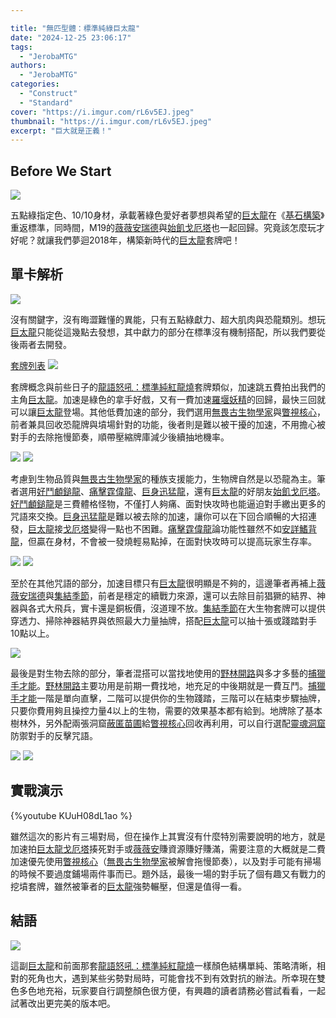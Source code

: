 ```yaml
---

title: "無匹型體：標準純綠巨太龍"
date: "2024-12-25 23:06:17"
tags:
  - "JerobaMTG"
authors:
  - "JerobaMTG"
categories:
  - "Construct"
  - "Standard"
cover: "https://i.imgur.com/rL6v5EJ.jpeg"
thumbnail: "https://i.imgur.com/rL6v5EJ.jpeg"
excerpt: "巨大就是正義！"
---
```


## Before We Start

![](https://i.imgur.com/rL6v5EJ.jpeg)

五點綠指定色、10/10身材，承載著綠色愛好者夢想與希望的[巨太龍](https://scryfall.com/card/m19/185/gigantosaurus)在《[基石構築](https://scryfall.com/sets/fdn?as=grid&order=set)》重返標準，同時間，M19的[薇薇安瑞德](https://scryfall.com/card/fdn/234/vivien-reid)與[始飢戈厄塔](https://scryfall.com/card/fdn/222/ghalta-primal-hunger)也一起回歸。究竟該怎麼玩才好呢？就讓我們夢迴2018年，構築新時代的[巨太龍](https://scryfall.com/card/m19/185/gigantosaurus)套牌吧！


## 單卡解析

![](https://i.imgur.com/tjVCgRw.png)

沒有關鍵字，沒有晦澀難懂的異能，只有五點綠獻力、超大肌肉與恐龍類別。想玩[巨太龍](https://scryfall.com/card/m19/185/gigantosaurus)只能從這幾點去發想，其中獻力的部分在標準沒有機制搭配，所以我們要從後兩者去開發。

[套牌列表](https://www.mtggoldfish.com/deck/6818769#paper)
![](https://i.imgur.com/qsHxZyf.png)

套牌概念與前些日子的[龍語怒吼：標準純紅龍燒](https://guildmagesforum.tw/Standard-Red-Dragon-Wins/)套牌類似，加速跳五費拍出我們的主角[巨太龍](https://scryfall.com/card/m19/185/gigantosaurus)。加速是綠色的拿手好戲，又有一費加速[羅堰妖精](https://scryfall.com/card/fdn/227/llanowar-elves)的回歸，最快三回就可以讓[巨太龍](https://scryfall.com/card/m19/185/gigantosaurus)登場。其他低費加速的部分，我們選用[無畏古生物學家](https://scryfall.com/card/lci/193/intrepid-paleontologist)與[瞥視核心](https://scryfall.com/card/lci/186/glimpse-the-core)，前者兼具回收恐龍牌與墳場針對的功能，後者則是難以被干擾的加速，不用擔心被對手的去除拖慢節奏，順帶壓縮牌庫減少後續抽地機率。

![](https://i.imgur.com/osFtiL2.png)
![](https://i.imgur.com/xnoMq7g.png)

考慮到生物品質與[無畏古生物學家](https://scryfall.com/card/lci/193/intrepid-paleontologist)的種族支援能力，生物牌自然是以恐龍為主。筆者選用[好鬥顱鎚龍](https://scryfall.com/card/lci/208/pugnacious-hammerskull)、[痛擊霆偉龍](https://scryfall.com/card/fdn/560/thrashing-brontodon)、[巨身迅猛龍](https://scryfall.com/card/lci/191/hulking-raptor)，還有[巨太龍](https://scryfall.com/card/m19/185/gigantosaurus)的好朋友[始飢戈厄塔](https://scryfall.com/card/fdn/222/ghalta-primal-hunger)。[好鬥顱鎚龍](https://scryfall.com/card/lci/208/pugnacious-hammerskull)是三費體格怪物，不僅打人夠痛、面對快攻時也能逼迫對手繳出更多的咒語來交換。[巨身迅猛龍](https://scryfall.com/card/lci/191/hulking-raptor)是難以被去除的加速，讓你可以在下回合順暢的大招連發，[巨太龍](https://scryfall.com/card/m19/185/gigantosaurus)接[戈厄塔](https://scryfall.com/card/fdn/222/ghalta-primal-hunger)變得一點也不困難。[痛擊霆偉龍](https://scryfall.com/card/fdn/560/thrashing-brontodon)論功能性雖然不如[安詳鰭背龍](https://scryfall.com/card/mat/24/tranquil-frillback)，但贏在身材，不會被一發燒輕易點掉，在面對快攻時可以提高玩家生存率。

![](https://i.imgur.com/Cvfsys0.png)
![](https://i.imgur.com/UeLR9Ar.png)

至於在其他咒語的部分，加速目標只有[巨太龍](https://scryfall.com/card/m19/185/gigantosaurus)很明顯是不夠的，這邊筆者再補上[薇薇安瑞德](https://scryfall.com/card/fdn/234/vivien-reid)與[集結季節](https://scryfall.com/card/blb/192/season-of-gathering)，前者是穩定的續戰力來源，還可以去除目前猖獗的結界、神器與各式大飛兵，實卡還是銅板價，沒道理不放。[集結季節](https://scryfall.com/card/blb/192/season-of-gathering)在大生物套牌可以提供穿透力、掃除神器結界與依照最大力量抽牌，搭配[巨太龍](https://scryfall.com/card/m19/185/gigantosaurus)可以抽十張或踐踏對手10點以上。

![](https://i.imgur.com/8emtg0t.png)

最後是對生物去除的部分，筆者混搭可以當找地使用的[野林開路](https://scryfall.com/card/fdn/215/bushwhack)與多才多藝的[捕獵手才能](https://scryfall.com/card/blb/179/hunters-talent)。[野林開路](https://scryfall.com/card/fdn/215/bushwhack)主要功用是前期一費找地，地充足的中後期就是一費互鬥。[捕獵手才能](https://scryfall.com/card/blb/179/hunters-talent)一階是單向直擊，二階可以提供你的生物踐踏，三階可以在結束步驟抽牌，只要你費用夠且操控力量4以上的生物，需要的效果基本都有給到。地牌除了基本樹林外，另外配兩張洞窟[蔽匿苗圃](https://scryfall.com/card/lci/276/hidden-nursery)給[瞥視核心](https://scryfall.com/card/lci/186/glimpse-the-core)回收再利用，可以自行選配[靈魂洞窟](https://scryfall.com/card/lci/269/cavern-of-souls)防禦對手的反擊咒語。

![](https://i.imgur.com/rILooZ5.png)
![](https://i.imgur.com/YpoGhng.png)

## 實戰演示

{%youtube KUuH08dL1ao %}

雖然這次的影片有三場對局，但在操作上其實沒有什麼特別需要說明的地方，就是加速拍[巨太龍](https://scryfall.com/card/m19/185/gigantosaurus)[戈厄塔](https://scryfall.com/card/fdn/222/ghalta-primal-hunger)揍死對手或[薇薇安](https://scryfall.com/card/fdn/234/vivien-reid)賺資源賺好賺滿，需要注意的大概就是二費加速優先使用[瞥視核心](https://scryfall.com/card/lci/186/glimpse-the-core)（[無畏古生物學家](https://scryfall.com/card/lci/193/intrepid-paleontologist)被解會拖慢節奏），以及對手可能有掃場的時候不要過度鋪場兩件事而已。題外話，最後一場的對手玩了個有趣又有戰力的挖墳套牌，雖然被筆者的[巨太龍](https://scryfall.com/card/m19/185/gigantosaurus)強勢輾壓，但還是值得一看。

## 結語

![](https://i.imgur.com/lYmHZSX.png)

這副[巨太龍](https://scryfall.com/card/m19/185/gigantosaurus)和前面那套[龍語怒吼：標準純紅龍燒](https://guildmagesforum.tw/Standard-Red-Dragon-Wins/)一樣顏色結構單純、策略清晰，相對的死角也大，遇到某些劣勢對局時，可能會找不到有效對抗的辦法。所幸現在雙色多色地充裕，玩家要自行調整顏色很方便，有興趣的讀者請務必嘗試看看，一起試著改出更完美的版本吧。
